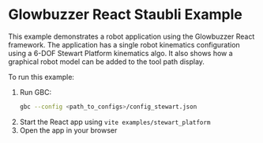 # Glowbuzzer React Staubli Example

This example demonstrates a robot application using the Glowbuzzer React framework.
The application has a single robot kinematics configuration using a 6-DOF Stewart Platform kinematics algo.
It also shows how a graphical robot model can be added to the tool path display.

To run this example:

1. Run GBC:
    ```bash
    gbc --config <path_to_configs>/config_stewart.json
    ```
1. Start the React app using `vite examples/stewart_platform`
1. Open the app in your browser 
